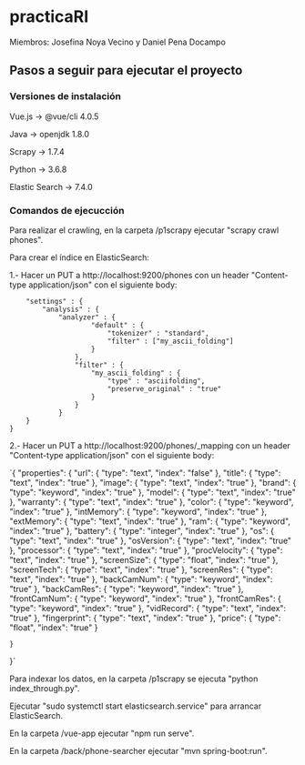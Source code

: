 # practicaRI
Miembros: Josefina Noya Vecino y Daniel Pena Docampo


## Pasos a seguir para ejecutar el proyecto

### Versiones de instalación
Vue.js -> @vue/cli 4.0.5

Java -> openjdk 1.8.0

Scrapy -> 1.7.4

Python -> 3.6.8

Elastic Search -> 7.4.0

### Comandos de ejecucción
Para realizar el crawling, en la carpeta /p1scrapy ejecutar "scrapy crawl phones".

Para crear el índice en ElasticSearch:

1.- Hacer un PUT a http://localhost:9200/phones con un header "Content-type application/json" con el siguiente body:

```{
	"settings" : {
		"analysis" : {
			"analyzer" : {
					"default" : {
						"tokenizer" : "standard",
						"filter" : ["my_ascii_folding"]
					}
				},
				"filter" : {
					"my_ascii_folding" : {
						"type" : "asciifolding",
						"preserve_original" : "true"
					}
				}
			}
	}
}
```
  
 2.- Hacer un PUT a http://localhost:9200/phones/_mapping con un header "Content-type application/json" con el siguiente body:
	
`{
	"properties": {
            "url": {
                "type": "text",
                "index": "false"
            },
            "title": {
                "type": "text",
                "index": "true"
            },
            "image": {
                "type": "text",
                "index": "true"
            },
            "brand": {
                "type": "keyword",
                "index": "true"
            },
            "model": {
                "type": "text",
                "index": "true"
            },
            "warranty": {
                "type": "text",
                "index": "true"
            },
            "color": {
                "type": "keyword",
                "index": "true"
            },
            "intMemory": {
                "type": "keyword",
                "index": "true"
            },
            "extMemory": {
                "type": "text",
                "index": "true"
            },
            "ram": {
                "type": "keyword",
                "index": "true"
            },
            "battery": {
                "type": "integer",
                "index": "true"
            },
            "os": {
                "type": "text",
                "index": "true"
            },
            "osVersion": {
                "type": "text",
                "index": "true"
            },
            "processor": {
                "type": "text",
                "index": "true"
            },
            "procVelocity": {
                "type": "text",
                "index": "true"
            },
            "screenSize": {
                "type": "float",
                "index": "true"
            },
            "screenTech": {
                "type": "text",
                "index": "true"
            },
            "screenRes": {
                "type": "text",
                "index": "true"
            },
            "backCamNum": {
                "type": "keyword",
                "index": "true"
            },
            "backCamRes": {
                "type": "keyword",
                "index": "true"
            },
            "frontCamNum": {
                "type": "keyword",
                "index": "true"
            },
            "frontCamRes": {
                "type": "keyword",
                "index": "true"
            },
            "vidRecord": {
                "type": "text",
                "index": "true"
            },
            "fingerprint": {
                "type": "text",
                "index": "true"
            },
            "price": {
                "type": "float",
                "index": "true"
            }
            
	}	
}`

Para indexar los datos, en la carpeta /p1scrapy se ejecuta "python index_through.py".

Ejecutar "sudo systemctl start elasticsearch.service" para arrancar ElasticSearch.

En la carpeta /vue-app ejecutar "npm run serve".

En la carpeta /back/phone-searcher ejecutar "mvn spring-boot:run".
